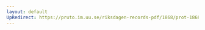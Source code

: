 ```yaml
---
layout: default
UpRedirect: https://pruto.im.uu.se/riksdagen-records-pdf/1868/prot-1868--ak--201/prot-1868--ak--201_000.pdf
---
```

